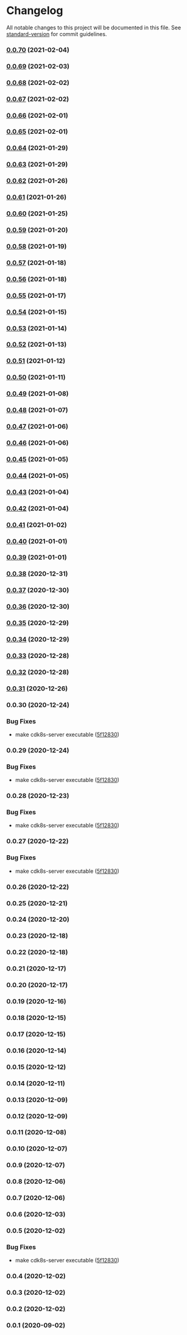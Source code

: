 # Changelog

All notable changes to this project will be documented in this file. See [standard-version](https://github.com/conventional-changelog/standard-version) for commit guidelines.

### [0.0.70](https://github.com/eladb/cdk8s-pack-prototype/compare/v0.0.68...v0.0.70) (2021-02-04)

### [0.0.69](https://github.com/eladb/cdk8s-pack-prototype/compare/v0.0.68...v0.0.69) (2021-02-03)

### [0.0.68](https://github.com/eladb/cdk8s-pack-prototype/compare/v0.0.65...v0.0.68) (2021-02-02)

### [0.0.67](https://github.com/eladb/cdk8s-pack-prototype/compare/v0.0.65...v0.0.67) (2021-02-02)

### [0.0.66](https://github.com/eladb/cdk8s-pack-prototype/compare/v0.0.65...v0.0.66) (2021-02-01)

### [0.0.65](https://github.com/eladb/cdk8s-pack-prototype/compare/v0.0.64...v0.0.65) (2021-02-01)

### [0.0.64](https://github.com/eladb/cdk8s-pack-prototype/compare/v0.0.62...v0.0.64) (2021-01-29)

### [0.0.63](https://github.com/eladb/cdk8s-pack-prototype/compare/v0.0.62...v0.0.63) (2021-01-29)

### [0.0.62](https://github.com/eladb/cdk8s-pack-prototype/compare/v0.0.60...v0.0.62) (2021-01-26)

### [0.0.61](https://github.com/eladb/cdk8s-pack-prototype/compare/v0.0.60...v0.0.61) (2021-01-26)

### [0.0.60](https://github.com/eladb/cdk8s-pack-prototype/compare/v0.0.59...v0.0.60) (2021-01-25)

### [0.0.59](https://github.com/eladb/cdk8s-pack-prototype/compare/v0.0.56...v0.0.59) (2021-01-20)

### [0.0.58](https://github.com/eladb/cdk8s-pack-prototype/compare/v0.0.56...v0.0.58) (2021-01-19)

### [0.0.57](https://github.com/eladb/cdk8s-pack-prototype/compare/v0.0.56...v0.0.57) (2021-01-18)

### [0.0.56](https://github.com/eladb/cdk8s-pack-prototype/compare/v0.0.55...v0.0.56) (2021-01-18)

### [0.0.55](https://github.com/eladb/cdk8s-pack-prototype/compare/v0.0.52...v0.0.55) (2021-01-17)

### [0.0.54](https://github.com/eladb/cdk8s-pack-prototype/compare/v0.0.52...v0.0.54) (2021-01-15)

### [0.0.53](https://github.com/eladb/cdk8s-pack-prototype/compare/v0.0.52...v0.0.53) (2021-01-14)

### [0.0.52](https://github.com/eladb/cdk8s-pack-prototype/compare/v0.0.50...v0.0.52) (2021-01-13)

### [0.0.51](https://github.com/eladb/cdk8s-pack-prototype/compare/v0.0.50...v0.0.51) (2021-01-12)

### [0.0.50](https://github.com/eladb/cdk8s-pack-prototype/compare/v0.0.48...v0.0.50) (2021-01-11)

### [0.0.49](https://github.com/eladb/cdk8s-pack-prototype/compare/v0.0.48...v0.0.49) (2021-01-08)

### [0.0.48](https://github.com/eladb/cdk8s-pack-prototype/compare/v0.0.47...v0.0.48) (2021-01-07)

### [0.0.47](https://github.com/eladb/cdk8s-pack-prototype/compare/v0.0.46...v0.0.47) (2021-01-06)

### [0.0.46](https://github.com/eladb/cdk8s-pack-prototype/compare/v0.0.45...v0.0.46) (2021-01-06)

### [0.0.45](https://github.com/eladb/cdk8s-pack-prototype/compare/v0.0.44...v0.0.45) (2021-01-05)

### [0.0.44](https://github.com/eladb/cdk8s-pack-prototype/compare/v0.0.43...v0.0.44) (2021-01-05)

### [0.0.43](https://github.com/eladb/cdk8s-pack-prototype/compare/v0.0.42...v0.0.43) (2021-01-04)

### [0.0.42](https://github.com/eladb/cdk8s-pack-prototype/compare/v0.0.41...v0.0.42) (2021-01-04)

### [0.0.41](https://github.com/eladb/cdk8s-pack-prototype/compare/v0.0.40...v0.0.41) (2021-01-02)

### [0.0.40](https://github.com/eladb/cdk8s-pack-prototype/compare/v0.0.39...v0.0.40) (2021-01-01)

### [0.0.39](https://github.com/eladb/cdk8s-pack-prototype/compare/v0.0.38...v0.0.39) (2021-01-01)

### [0.0.38](https://github.com/eladb/cdk8s-pack-prototype/compare/v0.0.37...v0.0.38) (2020-12-31)

### [0.0.37](https://github.com/eladb/cdk8s-pack-prototype/compare/v0.0.36...v0.0.37) (2020-12-30)

### [0.0.36](https://github.com/eladb/cdk8s-pack-prototype/compare/v0.0.35...v0.0.36) (2020-12-30)

### [0.0.35](https://github.com/eladb/cdk8s-pack-prototype/compare/v0.0.33...v0.0.35) (2020-12-29)

### [0.0.34](https://github.com/eladb/cdk8s-pack-prototype/compare/v0.0.33...v0.0.34) (2020-12-29)

### [0.0.33](https://github.com/eladb/cdk8s-pack-prototype/compare/v0.0.32...v0.0.33) (2020-12-28)

### [0.0.32](https://github.com/eladb/cdk8s-pack-prototype/compare/v0.0.31...v0.0.32) (2020-12-28)

### [0.0.31](https://github.com/eladb/cdk8s-pack-prototype/compare/v0.0.30...v0.0.31) (2020-12-26)

### 0.0.30 (2020-12-24)


### Bug Fixes

* make cdk8s-server executable ([5f12830](https://github.com/eladb/cdk8s-pack-prototype/commit/5f12830d6312a794007a2a1e5dd7e1f1aa5e9247))

### 0.0.29 (2020-12-24)


### Bug Fixes

* make cdk8s-server executable ([5f12830](https://github.com/eladb/cdk8s-pack-prototype/commit/5f12830d6312a794007a2a1e5dd7e1f1aa5e9247))

### 0.0.28 (2020-12-23)


### Bug Fixes

* make cdk8s-server executable ([5f12830](https://github.com/eladb/cdk8s-pack-prototype/commit/5f12830d6312a794007a2a1e5dd7e1f1aa5e9247))

### 0.0.27 (2020-12-22)


### Bug Fixes

* make cdk8s-server executable ([5f12830](https://github.com/eladb/cdk8s-pack-prototype/commit/5f12830d6312a794007a2a1e5dd7e1f1aa5e9247))

### 0.0.26 (2020-12-22)

### 0.0.25 (2020-12-21)

### 0.0.24 (2020-12-20)

### 0.0.23 (2020-12-18)

### 0.0.22 (2020-12-18)

### 0.0.21 (2020-12-17)

### 0.0.20 (2020-12-17)

### 0.0.19 (2020-12-16)

### 0.0.18 (2020-12-15)

### 0.0.17 (2020-12-15)

### 0.0.16 (2020-12-14)

### 0.0.15 (2020-12-12)

### 0.0.14 (2020-12-11)

### 0.0.13 (2020-12-09)

### 0.0.12 (2020-12-09)

### 0.0.11 (2020-12-08)

### 0.0.10 (2020-12-07)

### 0.0.9 (2020-12-07)

### 0.0.8 (2020-12-06)

### 0.0.7 (2020-12-06)

### 0.0.6 (2020-12-03)

### 0.0.5 (2020-12-02)


### Bug Fixes

* make cdk8s-server executable ([5f12830](https://github.com/eladb/cdk8s-pack-prototype/commit/5f12830d6312a794007a2a1e5dd7e1f1aa5e9247))

### 0.0.4 (2020-12-02)

### 0.0.3 (2020-12-02)

### 0.0.2 (2020-12-02)

### 0.0.1 (2020-09-02)
